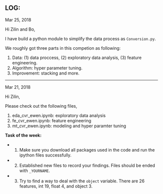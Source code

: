 ## LOG:

Mar 25, 2018

Hi Zilin and Bo,

I have build a python module to simplify the data process as `Conversion.py`. 

We roughly got three parts in this competion as following:

1. Data: (1) data proccess, (2) exploratory data analysis, (3) feature engineering. 
2. Algorithm: hyper parameter tuning.
3. Improvement: stacking and more.


---

Mar 21, 2018

Hi Zilin,

Please check out the following files, 

1. eda_cvr_ewen.ipynb: exploratory data analysis
2. fe_cvr_ewen.ipynb: feature engineering
3. mt_cvr_ewen.ipynb: modeling and hyper paramter tuning

**Task of the week:** 

- 1. Make sure you download all packages used in the code and run the ipython files successfully. 
- 2. Established new files to record your findings. Files should be ended with `_YOURNAME`. 
- 3. Try to find a way to deal with the `object` variable. There are 26 features, int 19, float 4, and object 3.
